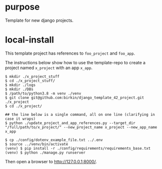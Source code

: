 # purpose

Template for new django projects.


# local-install

This template project has references to `foo_project` and `foo_app`.

The instructions below show how to use the template-repo to create a project named `x_project` with an app `x_app`.

```
$ mkdir ./x_project_stuff
$ cd ./x_project_stuff/
$ mkdir ./logs
$ mkdir ./DBs
$ /path/to/python3.8 -m venv ./venv
$ git clone git@github.com:birkin/django_template_42_project.git ./x_project
$ cd ./x_project/

## the line below is a single command, all on one line (clarifying in case it wraps)
$ python ./update_project_and_app_references.py --target_dir "/full/path/to/x_project/" --new_project_name x_project --new_app_name x_app  

$ cp ./config/dotenv_example_file.txt ../.env
$ source ../venv/bin/activate
(venv) $ pip install -r ./config/requirements/requirements_base.txt
(venv) $ python ./manage.py runserver
```

Then open a browser to <http://127.0.0.1:8000/>.
